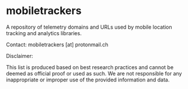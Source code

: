 # mobiletrackers
A repository of telemetry domains and URLs used by mobile location tracking and analytics libraries.

Contact: mobiletrackers [at] protonmail.ch

Disclaimer:

This list is produced based on best research practices and cannot be deemed as official proof or used as such.
We are not responsible for any inappropriate or improper use of the provided information and data.
